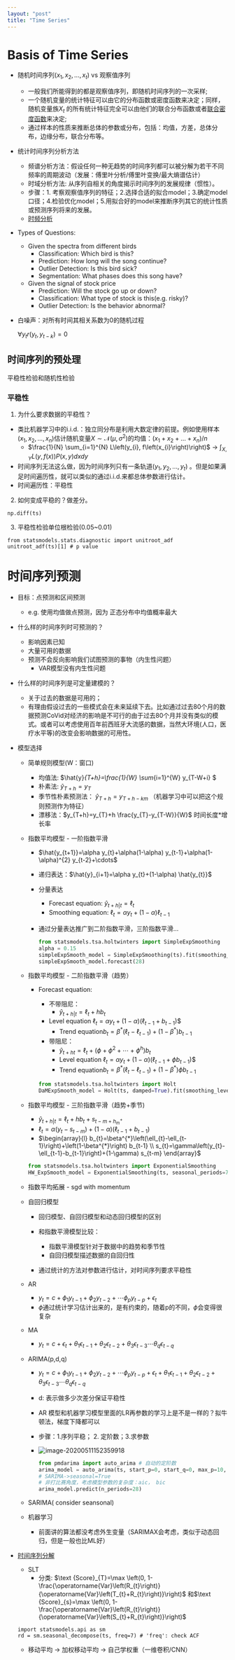 ```yaml
---
layout: "post"
title: "Time Series"
---
```




# Basis of Time Series

* 随机时间序列($x_1, x_2,...,x_t$) vs 观察值序列

  * 一般我们所能得到的都是观察值序列，即随机时间序列的一次采样;
  * 一个随机变量的统计特征可以由它的分布函数或密度函数来决定；同样，随机变量族$X_t$ 的所有统计特征完全可以由他们的联合分布函数或者[联合密度函数](https://en.wikipedia.org/wiki/Stationary_process#Joint_strict-sense_stationarity)来决定;
  * 通过样本的性质来推断总体的参数或分布，包括：均值，方差，总体分布，边缘分布，联合分布等。
  
* 统计时间序列分析方法
  * 频谱分析方法：假设任何一种无趋势的时间序列都可以被分解为若干不同频率的周期波动（发展：傅里叶分析/傅里叶变换/最大熵谱估计）
  * 时域分析方法: 从序列自相关的角度揭示时间序列的发展规律（惯性）。
  * 步骤：1. 考察观察值序列的特征；2.选择合适的拟合model；3.确定model口径；4.检验优化model；5.用拟合好的model来推断序列其它的统计性质或预测序列将来的发展。
  * [时频分析]([https://en.wikipedia.org/wiki/Time%E2%80%93frequency_analysis](https://en.wikipedia.org/wiki/Time–frequency_analysis))
  
* Types of Questions: 
  * Given the spectra from different birds
    * Classification: Which bird is this?
    * Prediction: How long will the song continue?
    * Outlier Detection: Is this bird sick?
    * Segmentation: What phases does this song have?
  * Given the signal of stock price
    * Prediction: Will the stock go up or down?
    * Classification: What type of stock is this(e.g. risky)?
    * Outlier Detection: Is the behavior abnormal?
  
* 白噪声：对所有时间其相关系数为0的随机过程

  $\forall y_t r(y_t, y_{t-k})=0$ 

## 时间序列的预处理
平稳性检验和随机性检验
### 平稳性
1. 为什么要求数据的平稳性？
  * 类比机器学习中的i.i.d.：独立同分布是利用大数定律的前提。例如使用样本($x_1, x_2, ..., x_n$)估计随机变量$X \sim \mathcal{N}\left(\mu, \sigma^{2}\right)$的均值：$(x_1+x_2+...+x_n)/n$ 
    * $\frac{1}{N} \sum_{i=1}^{N} L\left(y_{i}, f\left(x_{i}\right)\right)$ -> $\int_{X, Y} L(y, f(x)) P(x, y) d x d y$
  * 时间序列无法这么做，因为时间序列只有一条轨道($y_1, y_2, ..., y_t$) 。但是如果满足时间遍历性，就可以类似的通过i.i.d.来都总体参数进行估计。
  * 时间遍历性：平稳性

2. 如何变成平稳的？做差分。
```
np.diff(ts)
```
3. 平稳性检验单位根检验(0.05~0.01)
```
from statsmodels.stats.diagnostic import unitroot_adf
unitroot_adf(ts)[1] # p value
```



# 时间序列预测
* 目标：点预测和区间预测
  
  * e.g. 使用均值做点预测，因为 正态分布中均值概率最大
  
* 什么样的时间序列时可预测的？
  * 影响因素已知
  * 大量可用的数据
  * 预测不会反向影响我们试图预测的事物（内生性问题）
    * VAR模型没有内生性问题
  
* 什么样的时间序列是可定量建模的？
  * 关于过去的数据是可用的；
  * 有理由假设过去的一些模式会在未来延续下去。比如通过过去80个月的数据预测CoVid对经济的影响是不可行的由于过去80个月并没有类似的模式。或者可以考虑使用百年前西班牙大流感的数据，当然大环境(人口，医疗水平等)的改变会影响数据的可用性。
  
* 模型选择
    * 简单规则模型(W：窗口)

      * 均值法: $\hat{y}_{T+h}=\frac{1}{W} \sum_{i=1}^{W} y_{T-W+i} $
      * 朴素法:  $\hat{y}_{T+h} = y_T$
      * 季节性朴素预测法： $\hat{y}_{T+h}=y_{T+h-k m}$ （机器学习中可以把这个规则预测作为特征）
      * 漂移法：$y_{T+h}=y_{T}+h \frac{y_{T}-y_{T-W}}{W}$ 时间长度*增长率

    * 指数平均模型 - 一阶指数平滑

      * $\hat{y_{t+1}}=\alpha y_{t}+\alpha(1-\alpha) y_{t-1}+\alpha(1-\alpha)^{2} y_{t-2}+\cdots$

      * 递归表达：$\hat{y}_{i+1}=\alpha y_{t}+(1-\alpha) \hat{y_{t}}$

      * 分量表达

        * Forecast equation: $\hat{y}_{t+h|t}=\ell_t$
        * Smoothing equation: $\ell_{t}=\alpha y_{t}+(1-\alpha) \ell_{t-1}$

      * 通过分量表达推广到二阶指数平滑，三阶指数平滑...

        ```python
        from statsmodels.tsa.holtwinters import SimpleExpSmoothing
        alpha = 0.15
        simpleExpSmooth_model = SimpleExpSmoothing(ts).fit(smoothing_level=alpha, optimized=False)
        simpleExpSmooth_model.forecast(28)
        ```

    * 指数平均模型 - 二阶指数平滑（趋势）

      * Forecast equation: 

        * 不带阻尼：
          * $\hat{y}_{t+h|t}=\ell_t+hb_t$
        * Level equation $\ell_{t}=\alpha y_{t}+(1-\alpha)\left(\ell_{t-1}+b_{t-1}\right)$$
          * Trend equation$b_{t}=\beta^{*}\left(\ell_{t}-\ell_{t-1}\right)+\left(1-\beta^{*}\right) b_{t-1}$
        * 带阻尼：
          *  $\hat{y}_{t+h t}=\ell_{t}+\left(\phi+\phi^{2}+\cdots+\phi^{h}\right) b_{t}$
          * Level equation $\ell_{t}=\alpha y_{t}+(1-\alpha)\left(\ell_{t-1}+\phi b_{t-1}\right)$$
          * Trend equation$b_{t}=\beta^{*}\left(\ell_{t}-\ell_{t-1}\right)+\left(1-\beta^{*}\right) \phi b_{t-1}$
        
        ```python
        from statsmodels.tsa.holtwinters import Holt
        DaMExpSmooth_model = Holt(ts, damped=True).fit(smoothing_level=0.9, smoothing_slope=0.8)
        ```

    * 指数平均模型 - 三阶指数平滑（趋势+季节)

      * $\hat{y}_{t+h | t}=\ell_{t}+h b_{t}+s_{t-m+h_{m}^{+}}$
      * $\ell_{t}=\alpha\left(y_{t}-s_{t-m}\right)+(1-\alpha)\left(\ell_{t-1}+b_{t-1}\right)$
      * $\begin{array}{l}
        b_{t}=\beta^{*}\left(\ell_{t}-\ell_{t-1}\right)+\left(1-\beta^{*}\right) b_{t-1} \\
        s_{t}=\gamma\left(y_{t}-\ell_{t-1}-b_{t-1}\right)+(1-\gamma) s_{t-m}
        \end{array}$

      ```python
      from statsmodels.tsa.holtwinters import ExponentialSmoothing
      HW_ExpSmooth_model = ExponentialSmoothing(ts, seasonal_periods=7, trend='add', seasonal='add', damped=True).fit()
      ```

    * 指数平均拓展 - sgd with momentum

    * 自回归模型

      * 回归模型、自回归模型和动态回归模型的区别

      * 和指数平滑模型比较：

        * 指数平滑模型针对于数据中的趋势和季节性
        * 自回归模型描述数据的自回归性

      * 通过统计的方法对参数进行估计，对时间序列要求平稳性

        

    * AR

      * $y_{t}=c+\phi_{1} y_{t-1}+\phi_{2} y_{t-2}+\cdots \phi_{p} y_{t-p}+\epsilon_{t}$
      * $\phi$通过统计学习估计出来的，是有约束的，随着p的不同，$\phi$会变得很复杂

    * MA

      * $y_{t}=c+\epsilon_{t}+\theta_{1} \epsilon_{t-1}+\theta_{2} \epsilon_{t-2}+\theta_{3} \epsilon_{t-3} \cdots \theta_{q} \epsilon_{t-q}$

    * ARIMA(p,d,q)

      * $y_{t}=c+\phi_{1} y_{t-1}+\phi_{2} y_{t-2}+\cdots \phi_{p} y_{t-p}+\epsilon_{t}+\theta_{1} \epsilon_{t-1}+\theta_{2} \epsilon_{t-2}+\theta_{3} \epsilon_{t-3} \cdots \theta_{q} \epsilon_{t-q}$

      * d: 表示做多少次差分保证平稳性

      * AR 模型和机器学习模型里面的LR再参数的学习上是不是一样的？拟牛顿法，梯度下降都可以

      * 步骤：1.序列平稳； 2. 定阶数；3.求参数

      * ![image-20200511152359918](C:\Users\sergi\AppData\Roaming\Typora\typora-user-images\image-20200511152359918.png)

        ```python
        from pmdarima import auto_arima # 自动的定阶数
        arima_model = auto_arima(ts, start_p=0, start_q=0, max_p=10, max_q=5, seasonal=False, d=None, trace=True, random_state=666, error_action='ignore'，suppress_warnings=True, stepwise=True)
        # SARIMA->seasonal=True 
        # 非打比赛角度，考虑模型参数的复杂度：aic， bic
        arima_model.predict(n_periods=28)
        ```

    * SARIMA( consider seansonal)

    * 机器学习

      * 前面讲的算法都没考虑外生变量（SARIMAX会考虑，类似于动态回归，但是一般也比ML好）

* [时间序列分解](https://otexts.com/fpp3/decomposition.html)

    * SLT
        * 分类:  $\text {Score}_{T}=\max \left(0, 1-\frac{\operatorname{Var}\left(R_{t}\right)}{\operatorname{Var}\left(T_{t}+R_{t}\right)}\right)$ 和$\text {Score}_{s}=\max \left(0, 1-\frac{\operatorname{Var}\left(R_{t}\right)}{\operatorname{Var}\left(S_{t}+R_{t}\right)}\right)$

    ```
    import statsmodels.api as sm
    rd = sm.seasonal_decompose(ts, freq=7) # 'freq': check ACF
    ```

    

    * 移动平均 -> 加权移动平均 -> 自己学权重（一维卷积/CNN）













